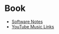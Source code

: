 # Book

* [Software Notes](Pages/Research/Software.md)
* [YouTube Music Links](/Pages/Entertainment/YouTubeMusic/YouTubeMusic.md)

